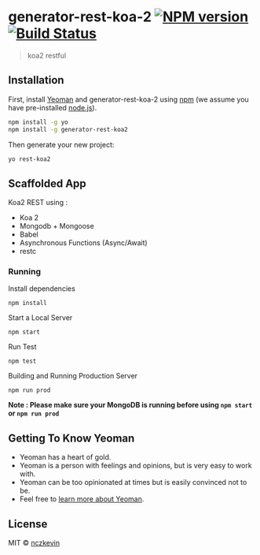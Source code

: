 # generator-rest-koa-2 [![NPM version][npm-image]][npm-url] [![Build Status][travis-image]][travis-url]
> koa2 restful

## Installation

First, install [Yeoman](http://yeoman.io) and generator-rest-koa-2 using [npm](https://www.npmjs.com/) (we assume you have pre-installed [node.js](https://nodejs.org/)).

```bash
npm install -g yo
npm install -g generator-rest-koa2
```

Then generate your new project:

```bash
yo rest-koa2
```
## Scaffolded App
Koa2 REST using :

 - Koa 2
 - Mongodb + Mongoose
 - Babel
 - Asynchronous Functions (Async/Await)
 - restc

### Running
Install dependencies
```
npm install
```

Start a Local Server
```
npm start
```

Run Test
```
npm test
```

Building and Running Production Server
```
npm run prod
```
**Note : Please make sure your MongoDB is running before using ```npm start``` or ```npm run prod```**

## Getting To Know Yeoman

 * Yeoman has a heart of gold.
 * Yeoman is a person with feelings and opinions, but is very easy to work with.
 * Yeoman can be too opinionated at times but is easily convinced not to be.
 * Feel free to [learn more about Yeoman](http://yeoman.io/).

## License

MIT © [nczkevin](nczkevin.com)


[npm-image]: https://badge.fury.io/js/generator-rest-koa2.svg
[npm-url]: https://www.npmjs.com/package/generator-rest-koa2
[travis-image]: https://travis-ci.org/nczkevin/generator-rest-koa2.svg?branch=master
[travis-url]: https://travis-ci.org/nczkevin/generator-rest-koa2
[daviddm-image]: https://david-dm.org/nczkevin/generator-rest-koa2/status.svg
[daviddm-url]: https://david-dm.org/nczkevin/generator-rest-koa2
